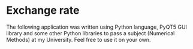 # Exchange rate
The following application was written using Python language, PyQT5 GUI library and some other Python libraries to pass a subject (Numerical Methods) at my University. Feel free to use it on your own.
